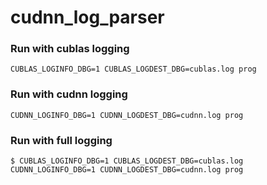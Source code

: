 # cudnn_log_parser



### Run with cublas logging

```
CUBLAS_LOGINFO_DBG=1 CUBLAS_LOGDEST_DBG=cublas.log prog
```



### Run with cudnn logging

```
CUDNN_LOGINFO_DBG=1 CUDNN_LOGDEST_DBG=cudnn.log prog
```


### Run with full logging

```
$ CUBLAS_LOGINFO_DBG=1 CUBLAS_LOGDEST_DBG=cublas.log CUDNN_LOGINFO_DBG=1 CUDNN_LOGDEST_DBG=cudnn.log prog
```
